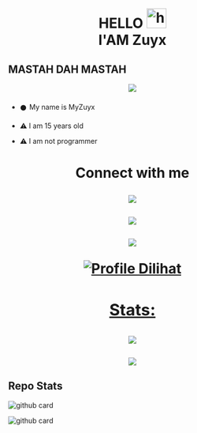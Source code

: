 <h1 align="center">HELLO <img src="https://user-images.githubusercontent.com/1303154/88677602-1635ba80-d120-11ea-84d8-d263ba5fc3c0.gif" width="40px" alt="hi"><br>I'AM Zuyx</h1>

## MASTAH DAH MASTAH

<p align="center">

  <img src="https://i.ibb.co/wy9XkLf/cewe.jpg" />

</p>

- 𒊹︎︎︎ My name is MyZuyx

- ⚠︎ I am 15 years old 

- ⚠︎ I am not programmer

<h1 align="center"> Connect with me

<p align="center">

  <a href="https://instagram.com/zuxyganz_"><img src="https://img.shields.io/badge/Instagram-E4405F?style=for-the-badge&logo=instagram&logoColor=white"/> 

  <a href="https://wa.me/6285697725326"><img src="https://img.shields.io/badge/WhatsApp-25D366?style=for-the-badge&logo=whatsapp&logoColor=white" />

  <a href="https://github.com/MyZuyx"><img src="https://img.shields.io/badge/-GitHub-black?style=flat-square&logo=github" /> 

![Profile Dilihat](https://komarev.com/ghpvc/?username=MyZuyx&color=blue&style=flat-square&label=Profile+Dilihat)

### Stats:

<p align="center"><a href="https://github.com/MyZuyx"><img src="https://github-readme-stats.vercel.app/api?username=MyZuyx&show_icons=true&theme=radical"></a></p>

<p align="center"><a href="https://github.com/MyZuyx"><img src="https://github-readme-stats.vercel.app/api/top-langs/?username=MyZuyx&theme=radical&layout=compact"></a></p> 

## Repo Stats

![github card](https://github-readme-stats.vercel.app/api/pin/?username=MyZuyx&repo=MyZuyx&theme=dark)

![github card](https://github-readme-stats.vercel.app/api/pin/?username=MyZuyx&repo=polosan-Selep-Bit-v&theme=nightowl)





